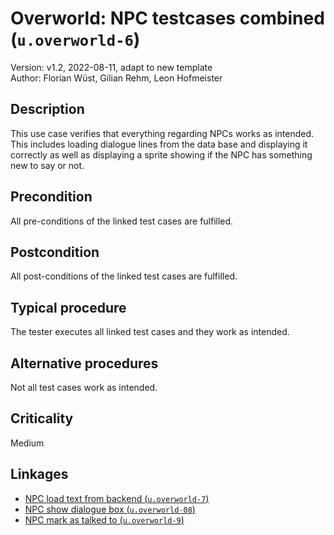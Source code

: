 # Overworld: NPC testcases combined (`u.overworld-6`)

Version: v1.2, 2022-08-11, adapt to new template \
Author: Florian Wüst, Gilian Rehm, Leon Hofmeister  

## Description

This use case verifies that everything regarding NPCs works as intended.  
This includes loading dialogue lines from the data base and displaying it correctly as well as displaying a sprite showing if the NPC has something new to say or not.

## Precondition

All pre-conditions of the linked test cases are fulfilled.

## Postcondition

All post-conditions of the linked test cases are fulfilled.

## Typical procedure

The tester executes all linked test cases and they work as intended.

## Alternative procedures

Not all test cases work as intended.

## Criticality

Medium

## Linkages

- [NPC load text from backend (`u.overworld-7`)](u-overworld-07-load-npc-texts-from-backend.md)
- [NPC show dialogue box (`u.overworld-08`)](u-overworld-08-show-npc-dialogbox.md)
- [NPC mark as talked to (`u.overworld-9`)](u-overworld-09-mark-npc-as-talked-to.md)

